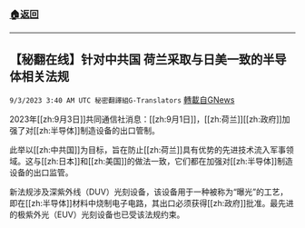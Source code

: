 ###  [:house:返回](README.md)
---


## 【秘翻在线】针对中共国  荷兰采取与日美一致的半导体相关法规
`9/3/2023 3:40 AM UTC 秘密翻譯組G-Translators` [轉載自GNews](https://gnews.org/articles/1637401)

2023年[[zh:9月3日]]共同通信社消息：[[zh:9月1日]]，[[zh:荷兰]][[zh:政府]]加强了对[[zh:半导体]]制造设备的出口管制。

此举以[[zh:中共国]]为目标，旨在防止[[zh:荷兰]]具有优势的先进技术流入军事领域。这与[[zh:日本]]和[[zh:美国]]的做法一致，它们都在加强对[[zh:半导体]]制造设备的出口监管。

新法规涉及深紫外线（DUV）光刻设备，该设备用于一种被称为“曝光”的工艺，即在[[zh:半导体]]材料中烧制电子电路，其出口必须获得[[zh:政府]]批准。最先进的极紫外光（EUV）光刻设备也已受该法规约束。
